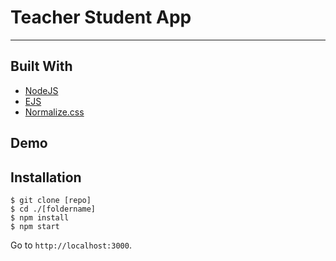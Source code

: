 # Teacher Student App

---

## Built With
* [NodeJS](https://expressjs.com)
* [EJS](https://ejs.co)
* [Normalize.css](https://necolas.github.io/normalize.css)

## Demo


## Installation

```
$ git clone [repo]
$ cd ./[foldername]
$ npm install
$ npm start
```

Go to `http://localhost:3000`.
